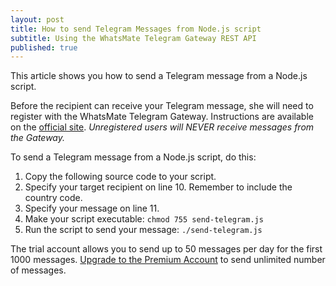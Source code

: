 ```yaml
---
layout: post
title: How to send Telegram Messages from Node.js script
subtitle: Using the WhatsMate Telegram Gateway REST API
published: true
---
```


This article shows you how to send a Telegram message from a Node.js script.

Before the recipient can receive your Telegram message, she will need to register with the WhatsMate Telegram Gateway. Instructions are available on the [official site](http://www.whatsmate.net/telegram-gateway-api.html). *Unregistered users will NEVER receive messages from the Gateway.*


To send a Telegram message from a Node.js script, do this:

1. Copy the following source code to your script.  <script src="https://gist.github.com/whatsmate/ffaff16a5db1657825ab9f2de0b8323d.js"></script>
2. Specify your target recipient on line 10. Remember to include the country code.
3. Specify your message on line 11.
4. Make your script executable: `chmod 755 send-telegram.js`
5. Run the script to send your message: `./send-telegram.js`


The trial account allows you to send up to 50 messages per day for the first 1000 messages. [Upgrade to the Premium Account](http://www.whatsmate.net/telegram-gateway-subscribe.html) to send unlimited number of messages.

